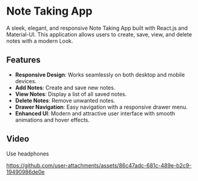 # Note Taking App

A sleek, elegant, and responsive Note Taking App built with React.js and Material-UI. This application allows users to create, save, view, and delete notes with a modern Look.

## Features

- **Responsive Design**: Works seamlessly on both desktop and mobile devices.
- **Add Notes**: Create and save new notes.
- **View Notes**: Display a list of all saved notes.
- **Delete Notes**: Remove unwanted notes.
- **Drawer Navigation**: Easy navigation with a responsive drawer menu.
- **Enhanced UI**: Modern and attractive user interface with smooth animations and hover effects.

## Video 
Use headphones 



https://github.com/user-attachments/assets/86c47adc-681c-489e-b2c9-19490986de0e

